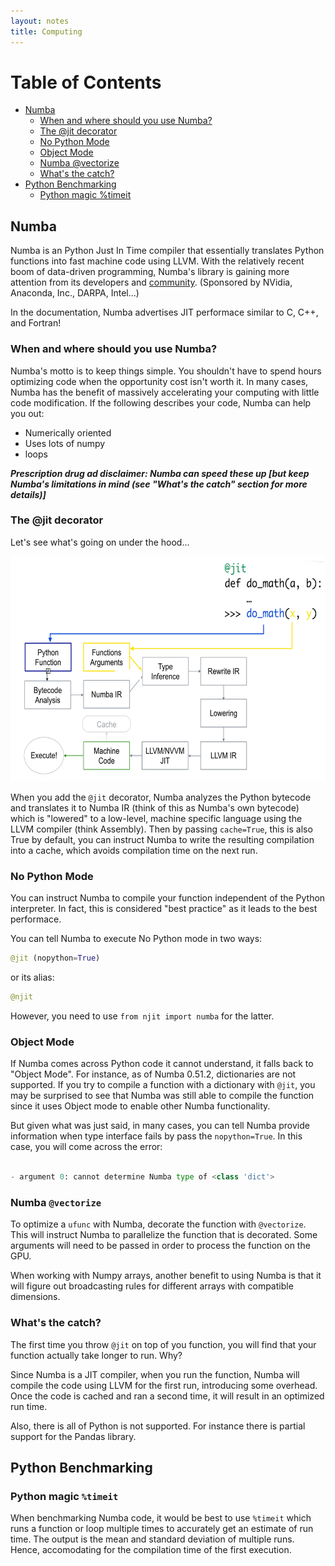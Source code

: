 ```yaml
---
layout: notes
title: Computing 
---
```


Table of Contents
=================

   * [Numba](#numba)
      * [When and where should you use Numba?](#when-and-where-should-you-use-numba)
      * [The @jit decorator](#the-jit-decorator)
      * [No Python Mode](#no-python-mode)
      * [Object Mode](#object-mode)
      * [Numba @vectorize](#numba-vectorize)
      * [What's the catch?](#whats-the-catch)
   * [Python Benchmarking](#python-benchmarking)
      * [Python magic %timeit](#python-magic-timeit)

## Numba
Numba is an Python Just In Time compiler that essentially translates Python functions into fast machine code using LLVM. With the relatively recent boom of data-driven programming, Numba's library is gaining more attention from its developers and [community](https://github.com/numba/numba). (Sponsored by NVidia, Anaconda, Inc., DARPA, Intel...)

In the documentation, Numba advertises JIT performace similar to C, C++, and Fortran!  

### When and where should you use Numba?
Numba's motto is to keep things simple. You shouldn't have to spend hours optimizing code when the opportunity cost isn't worth it. In many cases, Numba has the benefit of massively accelerating your computing with little code modification. If the following describes your code, Numba can help you out:
 - Numerically oriented
 - Uses lots of numpy
 - loops

***Prescription drug ad disclaimer: Numba can speed these up [but keep Numba's limitations in mind (see "What's the catch" section for more details)]***  

### The @jit decorator
Let's see what's going on under the hood...

<img src="/assets/jitcompile.PNG" width=640 height=360 class="center">

When you add the ``` @jit ``` decorator, Numba analyzes the Python bytecode and translates it to Numba IR (think of this as Numba's own bytecode) which is "lowered" to a low-level, machine specific language using the LLVM compiler (think Assembly). Then by passing ```cache=True```, this is also True by default, you can instruct Numba to write the resulting compilation into a cache, which avoids compilation time on the next run. 

### No Python Mode
You can instruct Numba to compile your function independent of the Python interpreter. In fact, this is considered "best practice" as it leads to the best performace. 

You can tell Numba to execute No Python mode in two ways:

```python
@jit (nopython=True) 
```

or its alias:

```python 
@njit 

```

However, you need to use ```from njit import numba``` for the latter.

### Object Mode
If Numba comes across Python code it cannot understand, it falls back to "Object Mode". For instance, as of Numba 0.51.2, dictionaries are not supported. If you try to compile a function with a dictionary with ```@jit```, you may be surprised to see that Numba was still able to compile the function since it uses Object mode to enable other Numba functionality.

But given what was just said, in many cases, you can tell Numba provide information when type interface fails by pass the ``` nopython=True ```. In this case, you will come across the error:

``` python

- argument 0: cannot determine Numba type of <class 'dict'> 

```


### Numba ```@vectorize```
To optimize a ```ufunc``` with Numba, decorate the function with ```@vectorize```. This will instruct Numba to parallelize the function that is decorated. Some arguments will need to be passed in order to process the function on the GPU. 

When working with Numpy arrays, another benefit to using Numba is that it will figure out broadcasting rules for different arrays with compatible dimensions.


### What's the catch?
The first time you throw ```@jit``` on top of you function, you will find that your function actually take longer to run. Why?

Since Numba is a JIT compiler, when you run the function, Numba will compile the code using LLVM for the first run, introducing some overhead. Once the code is cached and ran a second time, it will result in an optimized run time. 

Also, there is all of Python is not supported. For instance there is partial support for the Pandas library.

## Python Benchmarking

### Python magic ``` %timeit ```
When benchmarking Numba code, it would be best to use ``` %timeit ``` which runs a function or loop multiple times to accurately get an estimate of run time. The output is the mean and standard deviation of multiple runs. Hence, accomodating for the compilation time of the first execution. 


